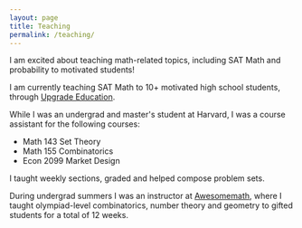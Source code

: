 ```yaml
---
layout: page
title: Teaching
permalink: /teaching/
---
```


I am excited about teaching math-related topics, including SAT Math and probability to motivated students!

I am currently teaching SAT Math to 10+ motivated high school students, through [Upgrade Education](https://www.linkedin.com/company/upgradeeducation/mycompany/).

While I was an undergrad and master's student at Harvard, I was a course assistant for the following courses: 
- Math 143 Set Theory
- Math 155 Combinatorics
- Econ 2099 Market Design

I taught weekly sections, graded and helped compose problem sets.

During undergrad summers I was an instructor at [Awesomemath](https://www.awesomemath.org/what-is-awesomemath/), where I taught olympiad-level combinatorics, number theory and geometry to gifted students for a total of 12 weeks.
